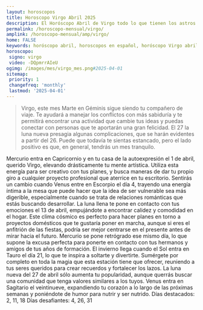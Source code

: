 ```yaml
---
layout: horoscopos
title: Horoscopo Virgo Abril 2025
description: El Horóscopo Abril de Virgo todo lo que tienen los astros preparados para este mes, amor, trabajo, familia. Todo sobre astrologia, tarot, predicciones. Horoscopo gratis en español, predicciones y astrología.
permalink: /horoscopo-mensual/virgo/
amplink: /horoscopo-mensual/amp/virgo/
home: FALSE
keywords: horóscopo abril, horoscopos en español, horóscopo Virgo abril , horóscopo esperanza gracia, horoscop, horóscopos gratis, horoscopo Virgo, Tarot, Astrologia, Zodíaco, Virgo, horoscopo gratis, horoscopo del mes 
horoscopo:
 signo: virgo
 video: -DQpmrrAIeU
ogimg: /images/mes/virgo_mes.png#2025-04-01
sitemap:
 priority: 1
 changefreq: 'monthly'
 lastmod: '2025-04-01'
---
```



 > Virgo, este mes Marte en Géminis sigue siendo tu compañero de viaje. Te ayudará a manejar los conflictos con más sabiduría y te permitirá encontrar una actividad que cambie tus ideas y puedas conectar con personas que te aportarán una gran felicidad. El 27 la luna nueva presagia algunas complicaciones, que se harán evidentes a partir del 26. Puede que todavía te sientas estancado, pero el lado positivo es que, en general, tendrás un mes tranquilo.



Mercurio entra en Capricornio y en tu casa de la autoexpresión el 1 de abril, querido Virgo, elevando drásticamente tu mente artística. Utiliza esta energía para ser creativo con tus planes, y busca maneras de dar tu propio giro a cualquier proyecto profesional que aterrice en tu escritorio.
Sentirás un cambio cuando Venus entre en Escorpio el día 4, trayendo una energía íntima a la mesa que puede hacer que la idea de ser vulnerable sea más digerible, especialmente cuando se trata de relaciones románticas que estás buscando desarrollar.
La luna llena te pone en contacto con tus emociones el 13 de abril, empujándote a encontrar calidez y comodidad en el hogar. Este clima cósmico es perfecto para hacer planes en torno a proyectos domésticos que te gustaría poner en marcha, aunque si eres el anfitrión de las fiestas, podría ser mejor centrarse en el presente antes de mirar hacia el futuro. Mercurio se pone retrógrado ese mismo día, lo que supone la excusa perfecta para ponerte en contacto con tus hermanos y amigos de tus años de formación.
El invierno llega cuando el Sol entra en Tauro el día 21, lo que te inspira a soltarte y divertirte. Sumérgete por completo en toda la magia que esta estación tiene que ofrecer, reuniendo a tus seres queridos para crear recuerdos y fortalecer los lazos. La luna nueva del 27 de abril sólo aumenta tu popularidad, aunque querrás buscar una comunidad que tenga valores similares a los tuyos. Venus entra en Sagitario el veintinueve, expandiendo tu corazón a lo largo de las próximas semanas y poniéndote de humor para nutrir y ser nutrido.
Días destacados: 2, 11, 18
Días desafiantes: 4, 26, 31